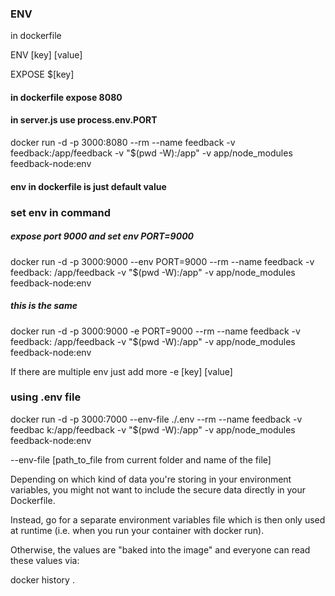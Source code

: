 ### ENV

in dockerfile

ENV [key] [value]

EXPOSE $[key]

#### in dockerfile expose 8080

#### in server.js use process.env.PORT

docker run -d -p 3000:8080 --rm --name feedback -v feedback:/app/feedback -v
"$(pwd -W):/app" -v app/node_modules feedback-node:env

#### env in dockerfile is just default value

### set env in command

##### expose port 9000 and set env PORT=9000

docker run -d -p 3000:9000 --env PORT=9000 --rm --name feedback -v feedback:
/app/feedback -v "$(pwd -W):/app" -v app/node_modules feedback-node:env

##### this is the same

docker run -d -p 3000:9000 -е PORT=9000 --rm --name feedback -v feedback:
/app/feedback -v "$(pwd -W):/app" -v app/node_modules feedback-node:env

If there are multiple env just add more -e [key] [value]

### using .env file

docker run -d -p 3000:7000 --env-file ./.env --rm --name feedback -v feedbac
k:/app/feedback -v "$(pwd -W):/app" -v app/node_modules feedback-node:env

--env-file [path_to_file from current folder and name of the file]

Depending on which kind of data you're storing in your environment variables, you might not want to include the secure data directly in your Dockerfile.

Instead, go for a separate environment variables file which is then only used at runtime (i.e. when you run your container with docker run).

Otherwise, the values are "baked into the image" and everyone can read these values via:

docker history <image>.
